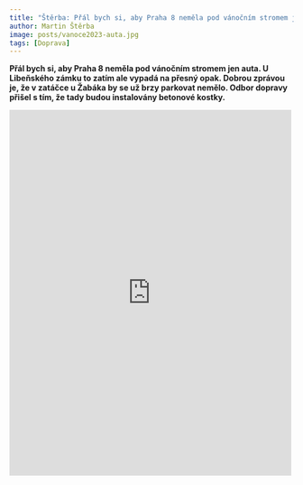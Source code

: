 ```yaml
---
title: "Štěrba: Přál bych si, aby Praha 8 neměla pod vánočním stromem jen auta"
author: Martin Štěrba
image: posts/vanoce2023-auta.jpg
tags: [Doprava]
---
```


**Přál bych si, aby Praha 8 neměla pod vánočním stromem jen auta. U Libeňského zámku to zatím ale vypadá na přesný opak. Dobrou zprávou je, že v zatáčce u Žabáka by se už brzy parkovat nemělo. Odbor dopravy přišel s tím, že tady budou instalovány betonové kostky.**

<iframe src="https://www.facebook.com/plugins/post.php?href=https%3A%2F%2Fwww.facebook.com%2Fsterbamartin.praha8%2Fposts%2Fpfbid0octS14VHQGEtwex5Ry7gc21bAiBu7qoGQodvbC5wtABqDBzB1y6YLdZU5dmFfLjhl&show_text=true&width=500" width="500" height="648" style="border:none;overflow:hidden" scrolling="no" frameborder="0" allowfullscreen="true" allow="autoplay; clipboard-write; encrypted-media; picture-in-picture; web-share"></iframe>
